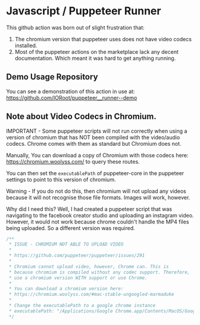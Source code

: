 # Javascript / Puppeteer Runner

This github action was born out of slight frustration that:

1. The chromium version that puppeteer uses does not have video codecs installed.
2. Most of the puppeteer actions on the marketplace lack any decent documentation. Which meant it was hard to get anything running.

## Demo Usage Repository

You can see a demonstration of this action in use at: 
https://github.com/IORoot/puppeteer__runner--demo


## Note about Video Codecs in Chromium.

IMPORTANT - Some puppeteer scripts will not run correctly when using a version of chromium that
has NOT been compiled with the video/audio codecs. Chrome comes with them as standard
but Chromium does not.

Manually, You can download a copy of Chromium with those codecs here:
https://chromium.woolyss.com/ to query these routes.

You can then set the `executablePath` of puppeteer-core in the puppeteer settings
to point to this version of chromium.

Warning - If you do not do this, then chromium will not upload any videos because 
it will not recognise those file formats. Images will work, however.

Why did I need this? Well, I had created a puppeteer script that was navigating to
the facebook creator studio and uploading an instagram video. However, it would not
work because chrome couldn't handle the MP4 files being uploaded. So a different 
version was required.

```php
/**
 * ISSUE - CHROMIUM NOT ABLE TO UPLOAD VIDEO
 * 
 * https://github.com/puppeteer/puppeteer/issues/291
 * 
 * Chromium cannot upload video, however, Chrome can. This is 
 * because chromium is compiled without any codec support. Therefore,
 * use a chromium version WITH support or use Chrome.
 * 
 * You can download a chromium version here:
 * https://chromium.woolyss.com/#mac-stable-ungoogled-marmaduke
 * 
 * Change the executablePath to a google chrome instance
 * executablePath: "/Applications/Google Chrome.app/Contents/MacOS/Google Chrome"
 */
 ```

